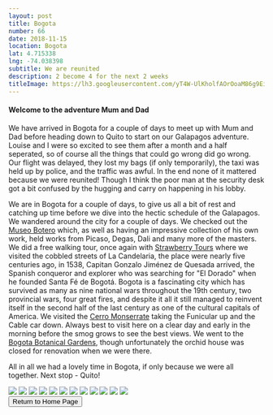```yaml
---
layout: post
title: Bogota
number: 66
date: 2018-11-15
location: Bogota
lat: 4.715338
lng: -74.038398
subtitle: We are reunited
description: 2 become 4 for the next 2 weeks
titleImage: https://lh3.googleusercontent.com/yT4W-UlKholfAOrOoaM86g9EiazDO-iR6jv99v7M5T6KhklT3z0iZxsZJKcVUABaLuc8hFAsREIzqbkZnTZAvipzKdHKM6Ny1YIz5xRfOZShBiyOn0AbRo3G7Ezuxh8_nzSMtn29Mao=w2400
---
```


<h4>Welcome to the adventure Mum and Dad</h4>

We have arrived in Bogota for a couple of days to meet up with Mum and Dad before heading down to Quito to start on our Galapagos adventure.
Louise and I were so excited to see them after a month and a half seperated, so of course all the things that could go wrong did go wrong. Our flight was delayed, they lost my bags (if only temporarily), the taxi was held up by police, and the traffic was awful. In the end none of it mattered because we were reunited! Though I think the poor man at the security desk got a bit confused by the hugging and carry on happening in his lobby.

We are in Bogota for a couple of days, to give us all a bit of rest and catching up time before we dive into the hectic schedule of the Galapagos. 
We wandered around the city for a couple of days. We checked out the <a target="_blank" href="http://www.banrepcultural.org/bogota/museo-botero">Museo Botero</a> which, as well as having an impressive collection of his own work, held works from Picaso, Degas, Dali and many more of the masters. 
We did a free walking tour, once again with <a target="_blank" href="https://strawberrytours.com/bogota/tours/free-historical-centre-tour">Strawberry Tours</a> where we visited the cobbled streets of La Candelaria, the place were nearly five centuries ago, in 1538, Capitan Gonzalo Jiménez de Quesada arrived, the Spanish conqueror and explorer who was searching for "El Dorado" when he founded Santa Fé de Bogotá. Bogota is a fascinating city which has survived as many as nine national wars throughout the 19th century, two provincial wars, four great fires, and despite it all it still managed to reinvent itself in the second half of the last century as one of the cultural capitals of America.
We visited the <a target="_blank" href="http://www.cerromonserrate.com/en/#">Cerro Monserrate</a> taking the Funicular up and the Cable car down. Always best to visit here on a clear day and early in the morning before the smog grows to see the best views. 
We went to the <a target="_blank" href="http://www.jbb.gov.co/">Bogota Botanical Gardens</a>, though unfortunately the orchid house was closed for renovation when we were there. 

All in all we had a lovely time in Bogota, if only because we were all together. Next stop - Quito!

<img src="https://lh3.googleusercontent.com/ZKOBxuzv94MwC9_T763t7HDaQV5lriRFKPF_nLuZNcYysLUXUH-WS7xYX-0KgbjVnm6CTwFA79BDbKY4r1uUg_Kcnjw0FKYTwXmVtv2KcPO-l95i-BLIB-QYNLqOv1JOPiTTlxsZUfQ=w2400" class="image1">
<img src="https://lh3.googleusercontent.com/qQnc7zoAUVdimvXB7zEDbUAWYVNVTkYNjmh_RelWaMwU-EGBfdcK_fTrZfcnG26FqqN1tcSNLJqNDb0f4xog0_S6WZVGbfy804t5jEAg_bAt11-Zlc7EhNtV4VtFOndpiMA5rWBCWjU=w2400" class="image1">
<img src="https://lh3.googleusercontent.com/eXQZG1o5oL2g3fCBQzOH6EX-Uel1NsgX8DI9aAN02RjijRp8G0DaLpXWarYn33dQmk9_Y6Wymw70VsU4GSrde9A5iqbXt7_-8HtyIMTHUHv3bAuMjzV3RQ-GtlJhk9HwXsTvooMLzAo=w2400" class="image1">
<img src="https://lh3.googleusercontent.com/KUamFKOptjeFZrDEHD9_OBMgj7cEmuP1dnmpofKJpgyMAtPUYHaQGogFmQ8BSVau5DzSRg0SI1j-5LkL2RjEzQO27kwOaO7qyNM3_rHPabJjjwz4XBDYDIG7YRyY0BXytCdRABnRBwA=w2400" class="image1">
<img src="https://lh3.googleusercontent.com/dp-ctoAAUhfszM8MJMzdH1bbfMWnH4YYo0e-iyBk_G8yjhNmwXgIboML8Kr7ZcbHaeS6Fyd-fzjIDxAhuAPA6_LXlr2fHqbQB93cf497KW5Kth-jItTJQEbw3d3CWNgAWKv-7WQoWA0=w2400" class="image1">
<img src="https://lh3.googleusercontent.com/ygPMQNwPxJcUrwSizp_0OByPe-xwuKQg6AT2kNBnq7WexSQkQ82gQMBvpt5eWTqWmnkAXxBziIge_nkoTXkKzUz7IJHcJj2y-uTFHqPrIodo34Q_N679LOnp4B0wSD1YIc4Royuxnoc=w2400" class="image1">
<img src="https://lh3.googleusercontent.com/NWpG6iDxfBegzKVY2Dc9CauhwTi3tJqjoKqZpT47Ebr3Me3UNTpEh9GAEBj95AJkjcI7-c1YbYNxEDQH9zSJmOcemoTwTQifi9A91-oTiXDP0E2iiIPz0NddmkDjJbNu_v_lAIky5N0=w2400" class="image1">
<img src="https://lh3.googleusercontent.com/xrwGKNfNbYm-EZB6DswR_eStEHQf4GmInKdy-LlFk8CS4V_yYmCLqgaCKxQDuoMi-BLaxsYxoEPanNSMLOM8TLeyk9lSnkUP6KJX3fqM8az74mhn79r5GprydA8zcZ2oBjRZ68Tzwi0=w2400" class="image1">
<img src="https://lh3.googleusercontent.com/EY-ALviDjQPZHrQMVeWhqg_l7zMhe_7BKZ5_BUesGa-KJr5MHw8bQuxaT6WxZsjmSOd989ZBrEplt3Rgfta2FVVQX_HuHph8vG9yurx3pMugMWbLXwWDf6Mgd8sqtZU9t3nortJ9Nhc=w2400" class="image1">
<img src="https://lh3.googleusercontent.com/fF1Y-nkHUjuX951YcrvjMFBeArSbFQtZOL9ZkZn_VseQqy0sxFf4gKPT1blf4Oue3T92hZNdokbm8XKjkC_PHp7GZ2eDVVs1ycnS5xTOBF-HYes4gVP2FvweH4Xg-p6HhbFLxAN6hp4=w2400" class="image1">
<img src="https://lh3.googleusercontent.com/MC52qNLGYPg2jZkK0Je35QhMDowZbHQ9bJBc9hvx8QERhxXDV-V2PhMMxE1ooCBv_q8RVVqHIFYyugGq6sConXgEGOocvUekj5JL2F39oF33IoSr5ujhLrW0JNvSKAYDnL3zdIXavkM=w2400" class="image1">
<img src="https://lh3.googleusercontent.com/7aqoD66N9MJoKLFLI9vzgnfAXlZyN9ElIge5B2WIpAtCAz0rmkZuAME39RdIw89SyNnxe96nJcoxsdL7T05pEujc3QETTsAtjEQ001wi6_M503nK0U4nznAe1Ys6GPTT6MArVOSAIi8=w2400" class="image1">

<div class="wrapper">
  <input type="button" class="button" value="Return to Home Page" onclick="self.close()">
</div>
